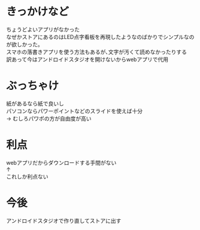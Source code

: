 # きっかけなど
ちょうどよいアプリがなかった  
なぜかストアにあるのはLED点字看板を再現したようなのばかりでシンプルなのが欲しかった｡  
スマホの落書きアプリを使う方法もあるが､文字が汚くて読めなかったりする  
訳あって今はアンドロイドスタジオを開けないからwebアプリで代用  

# ぶっちゃけ
紙があるなら紙で良いし  
パソコンならパワーポイントなどのスライドを使えば十分  
-> むしろパワポの方が自由度が高い  

# 利点
webアプリだからダウンロードする手間がない  
↑  
これしか利点ない  

# 今後
アンドロイドスタジオで作り直してストアに出す